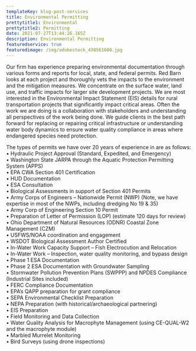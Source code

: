 ```yaml
---
templateKey: blog-post-services
title: Environmental Permitting
prettytitle1: Environmental
prettytitle2: Permitting
date: 2021-07-27T13:44:26.165Z
description: Environmental Permitting
featuredservice: true
featuredimage: /img/adobestock_430561600.jpg
---
```

Our firm has experience preparing environmental documentation through various forms and reports for local, state, and federal permits.  Red Barn looks at each project and thoroughly vets the impacts to the environment and the mitigation measures.  We concentrate on the surface water, land use, and traffic impacts for larger site development projects.  We are most interested in the Environmental Impact Statement (EIS) details for rural transportation projects that significantly impact critical areas.  Often the work we are doing is a collaboration with stakeholders and understanding all perspectives of the work being done. We guide clients in the best path forward for replacing or repairing critical infrastructure or understanding water body dynamics to ensure water quality compliance in areas where endangered species need protection.

The types of permits we have over 20 years of experience in are as follows:   
•	Hydraulic Project Approval (Standard, Expedited, and Emergency)\
•	Washington State JARPA through the Aquatic Protection Permitting System (APPS)\
•	EPA CWA Section 401 Certification\
•	HUD Documentation\
•	ESA Consultation\
•	Biological Assessments in support of Section 401 Permits\
•	Army Corps of Engineers – Nationwide Permit (NWP) (Note, we have expertise in most of the NWPs, including dredging No 19 & 35)\
•	Army Corp of Engineering Section 10 Permit\
•	Preparation of Letter of Permission (LOP) (estimate 120 days for review)\
•	Ohio Department of Natural Resources (ODNR) Coastal Zone Management (CZM)\
•	USFWS/NOAA coordination and engagement\
•	WSDOT Biological Assessment Author Certified\
•	In-Water Work Capacity Support – Fish Electrocution and Relocation\
•	In-Water Work – Inspection, water quality monitoring, and bypass design\
•	Phase 1 ESA Documentation\
•	Phase 2 ESA Documentation with Groundwater Sampling\
•	Stormwater Pollution Prevention Plans (SWPPP) and NPDES Compliance (Industrial Sites included)\
•	FERC Compliance Documentation\
•	EPA’s QAPP preparation for grant compliance\
•	SEPA Environmental Checklist Preparation\
•	NEPA Preparation (with historical/archaeological partnering)\
•	EIS Preparation\
•	Field Monitoring and Data Collection\
•	Water Quality Analysis for Macrophyte Management (using CE-QUAL-W2 and the macrophyte module)\
•	Marbled Murrelet Monitoring\
•	Bird Surveys (using drone inspections)